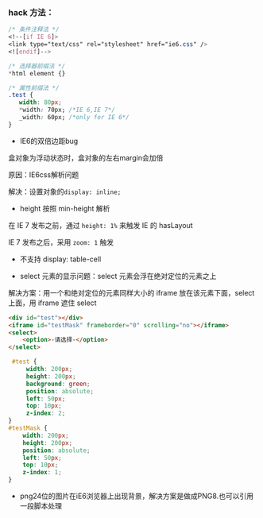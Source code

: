   ### hack 方法：
  ```css
  /* 条件注释法 */
<!--[if IE 6]>
<link type="text/css" rel="stylesheet" href="ie6.css" />
<![endif]-->

/* 选择器前缀法 */
*html element {}

/* 属性前缀法 */
.test {
     width: 80px;
     *width: 70px; /*IE 6,IE 7*/
     _width: 60px; /*only for IE 6*/
}
```

- IE6的双倍边距bug

盒对象为浮动状态时，盒对象的左右margin会加倍

原因：IE6css解析问题

解决：设置对象的`display: inline;`

- height 按照 min-height 解析

在 IE 7 发布之前，通过 `height: 1%` 来触发 IE 的 hasLayout

IE 7 发布之后，采用 `zoom: 1` 触发

- 不支持 display: table-cell

- select 元素的显示问题：select 元素会浮在绝对定位的元素之上

解决方案：用一个和绝对定位的元素同样大小的 iframe 放在该元素下面，select 上面，用 iframe 遮住 select

```html
<div id="test"></div>
<iframe id="testMask" frameborder="0" scrolling="no"></iframe>
<select>
    <option>-请选择-</option>
</select>
```
```css
 #test {
     width: 200px;
     height: 200px;
     background: green;
     position: absolute;
     left: 50px;
     top: 10px;
     z-index: 2;
}
#testMask {
    width: 200px;
    height: 200px;
    position: absolute;
    left: 50px;
    top: 10px;
    z-index: 1;
}
  ```

- png24位的图片在iE6浏览器上出现背景，解决方案是做成PNG8.也可以引用一段脚本处理
